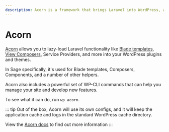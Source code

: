 ```yaml
---
description: Acorn is a framework that brings Laravel into WordPress, allowing you to build powerful and elegant plugins and themes.
---
```


# Acorn

[Acorn](https://github.com/roots/acorn) allows you to lazy-load Laravel functionality like [Blade templates](blade-templates.md), [View Composers](composers.md), Service Providers, and more into your WordPress plugins and themes.

In Sage specifically, it's used for Blade templates, Composers, Components, and a number of other helpers.

Acorn also includes a powerful set of WP-CLI commands that can help you manage your site and develop new features.

To see what it can do, run `wp acorn`.

::: tip
Out of the box, Acorn will use its own configs, and it will keep the application cache and logs in the standard WordPress cache directory.

View the [Acorn docs](/acorn/docs/directory-structure/#zero-config) to find out more information
:::
